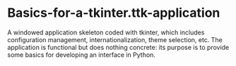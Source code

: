 # Basics-for-a-tkinter.ttk-application
A windowed application skeleton coded with tkinter, which includes configuration management, internationalization, theme selection, etc. The application is functional but does nothing concrete: its purpose is to provide some basics for developing an interface in Python.
